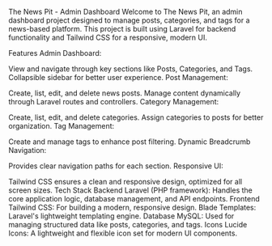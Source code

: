 The News Pit - Admin Dashboard
Welcome to The News Pit, an admin dashboard project designed to manage posts, categories, and tags for a news-based platform. This project is built using Laravel for backend functionality and Tailwind CSS for a responsive, modern UI.

Features
Admin Dashboard:

View and navigate through key sections like Posts, Categories, and Tags.
Collapsible sidebar for better user experience.
Post Management:

Create, list, edit, and delete news posts.
Manage content dynamically through Laravel routes and controllers.
Category Management:

Create, list, edit, and delete categories.
Assign categories to posts for better organization.
Tag Management:

Create and manage tags to enhance post filtering.
Dynamic Breadcrumb Navigation:

Provides clear navigation paths for each section.
Responsive UI:

Tailwind CSS ensures a clean and responsive design, optimized for all screen sizes.
Tech Stack
Backend
Laravel (PHP framework): Handles the core application logic, database management, and API endpoints.
Frontend
Tailwind CSS: For building a modern, responsive design.
Blade Templates: Laravel's lightweight templating engine.
Database
MySQL: Used for managing structured data like posts, categories, and tags.
Icons
Lucide Icons: A lightweight and flexible icon set for modern UI components.
